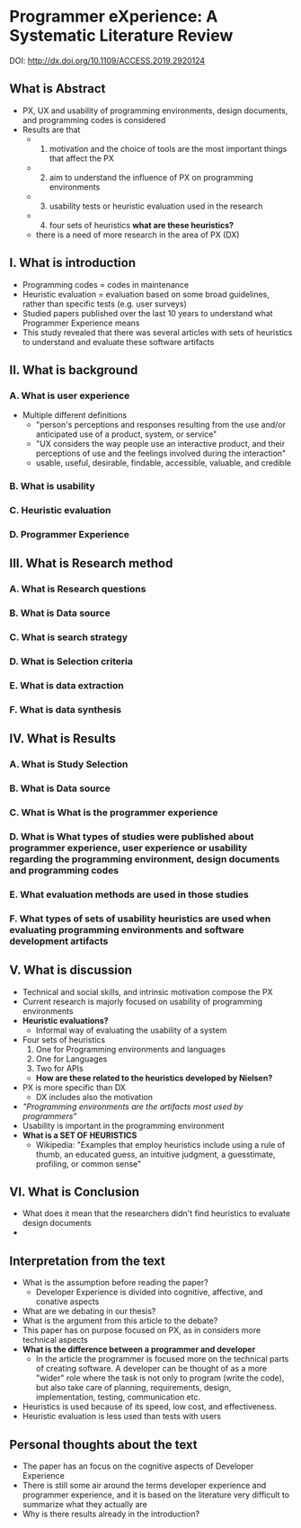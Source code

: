 # Programmer eXperience: A Systematic Literature Review

DOI: http://dx.doi.org/10.1109/ACCESS.2019.2920124

## What is Abstract

- PX, UX and usability of programming environments, design documents, and programming codes is considered
- Results are that
  - 1) motivation and the choice of tools are the most important things that affect the PX
  - 2) aim to understand the influence of PX on programming environments
  - 3) usability tests or heuristic evaluation used in the research
  - 4) four sets of heuristics **what are these heuristics?**
  - there is a need of more research in the area of PX (DX)
  
## I. What is introduction

- Programming codes = codes in maintenance
- Heuristic evaluation = evaluation based on some broad guidelines, rather than specific tests (e.g. user surveys)
- Studied papers published over the last 10 years to understand what Programmer Experience means
- This study revealed that there was several articles with sets of heuristics to understand and evaluate these software artifacts

## II. What is background

### A. What is user experience

- Multiple different definitions
  - "person's perceptions and responses resulting from the use and/or anticipated use of a product, system, or service"
  - "UX considers the way people use an interactive product, and their perceptions of use and the feelings involved during the interaction"
  - usable, useful, desirable, findable, accessible, valuable, and credible

### B. What is usability

### C. Heuristic evaluation

### D. Programmer Experience

## III. What is Research method

### A. What is Research questions

### B. What is Data source

### C. What is search strategy

### D. What is Selection criteria

### E. What is data extraction

### F. What is data synthesis

## IV. What is Results

### A. What is Study Selection

### B. What is Data source

### C. What is What is the programmer experience

### D. What is What types of studies were published about programmer experience, user experience or usability regarding the programming environment, design documents and programming codes

### E. What evaluation methods are used in those studies

### F. What types of sets of usability heuristics are used when evaluating programming environments and software development artifacts

## V. What is discussion 

- Technical and social skills, and intrinsic motivation compose the PX
- Current research is majorly focused on usability of programming environments
- **Heuristic evaluations?** 
  - Informal way of evaluating the usability of a system
- Four sets of heuristics
  1. One for Programming environments and languages
  2. One for Languages
  3. Two for APIs
  - **How are these related to the heuristics developed by Nielsen?**
- PX is more specific than DX
  - DX includes also the motivation 
- *"Programming environments are the artifacts most used by programmers"*
- Usability is important in the programming environment
- **What is a SET OF HEURISTICS**
  - Wikipedia: "Examples that employ heuristics include using a rule of thumb, an educated guess, an intuitive judgment, a guesstimate, profiling, or common sense"

## VI. What is Conclusion

- What does it mean that the researchers didn't find heuristics to evaluate design documents
- 

## Interpretation from the text

- What is the assumption before reading the paper?
  - Developer Experience is divided into cognitive, affective, and conative aspects 
- What are we debating in our thesis?
- What is the argument from this article to the debate?
- This paper has on purpose focused on PX, as in considers more technical aspects
- **What is the difference between a programmer and developer**
  - In the article the programmer is focused more on the technical parts of creating software. A developer can be thought of as a more "wider" role where the task is not only to program (write the code), but also take care of planning, requirements, design, implementation, testing, communication etc.
- Heuristics is used because of its speed, low cost, and effectiveness.
- Heuristic evaluation is less used than tests with users 

## Personal thoughts about the text

- The paper has an focus on the cognitive aspects of Developer Experience
- There is still some air around the terms developer experience and programmer experience, and it is based on the literature very difficult to summarize what they actually are
- Why is there results already in the introduction?